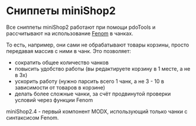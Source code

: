 
# Cниппеты miniShop2

Все сниппеты miniShop2 работают при помощи pdoTools и рассчитывают на использование [Fenom][2] в чанках.

То есть, например, они сами не обрабатывают товары корзины, просто передавая массив с ними в чанк.
Это позволяет:

- сократить общее количество чанков
- повысить удобство работы (вы редактируете корзину в 1 месте, а не в 3х)
- ускорить работу (нужно парсить всего 1 чанк, а не 3 - 10 в зависимости от товаров в корзине)
- делать более сложные чанки, за счёт продвинутой проверки условий через функции Fenom

miniShop2.4 - первый компонент MODX, использующий только чанки с синтаксисом Fenom.

[2]: /components/pdotools/parser
